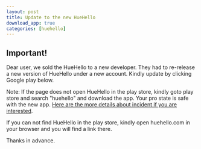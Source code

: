 ```yaml
---
layout: post
title: Update to the new HueHello
download_app: true
categories: [huehello]
---
```


## Important!

Dear user, we sold the HueHello to a new developer. They had to re-release a new version of HueHello under a new account. Kindly update by clicking Google play below. 

Note: If the page does not open HueHello in the play store, kindly goto play store and search "huehello" and download the app. Your pro state is safe with the new app. [Here are the more details about incident if you are interested](https://medium.com/hue-hello-for-philips-hue-lights/unpublished-from-the-google-play-store-98e961c3a880). 

If you can not find HueHello in the play store, kindly open huehello.com in your browser and you will find a link there.

Thanks in advance.